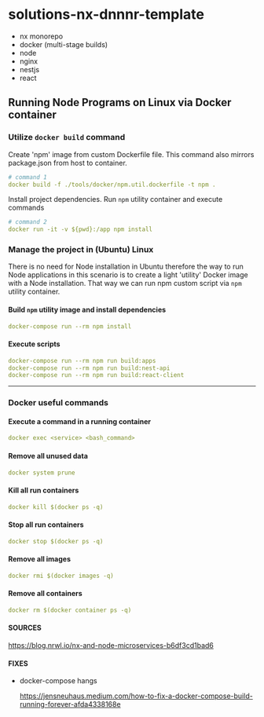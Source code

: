# solutions-nx-dnnnr-template

- nx monorepo
- docker (multi-stage builds)
- node
- nginx
- nestjs
- react

## Running Node Programs on Linux via Docker container

### Utilize `docker build` command

Create 'npm' image from custom Dockerfile file.
This command also mirrors package.json from host to container.

```yaml
# command 1
docker build -f ./tools/docker/npm.util.dockerfile -t npm .
```

Install project dependencies.
Run `npm` utility container and execute commands

```yaml
# command 2
docker run -it -v ${pwd}:/app npm install
```

### Manage the project in (Ubuntu) Linux

There is no need for Node installation in Ubuntu therefore the way to
run Node applications in this scenario is to create a light 'utility'
Docker image with a Node installation.
That way we can run npm custom script via `npm` utility container.

#### Build `npm` utility image and install dependencies

```yaml
docker-compose run --rm npm install
```

#### Execute scripts

```yaml
docker-compose run --rm npm run build:apps
docker-compose run --rm npm run build:nest-api
docker-compose run --rm npm run build:react-client
```

---

### Docker useful commands

#### Execute a command in a running container

```yaml
docker exec <service> <bash_command>
```

#### Remove all unused data

```yaml
docker system prune
```

#### Kill all run containers

```yaml
docker kill $(docker ps -q)
```

#### Stop all run containers

```yaml
docker stop $(docker ps -q)
```

#### Remove all images

```yaml
docker rmi $(docker images -q)
```

#### Remove all containers

```yaml
docker rm $(docker container ps -q)
```

#### SOURCES

https://blog.nrwl.io/nx-and-node-microservices-b6df3cd1bad6

#### FIXES

- docker-compose hangs

  https://jensneuhaus.medium.com/how-to-fix-a-docker-compose-build-running-forever-afda4338168e
